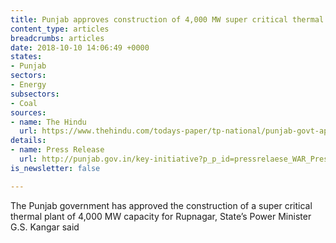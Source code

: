 ```yaml
---
title: Punjab approves construction of 4,000 MW super critical thermal plant
content_type: articles
breadcrumbs: articles
date: 2018-10-10 14:06:49 +0000
states:
- Punjab
sectors:
- Energy
subsectors:
- Coal
sources:
- name: The Hindu
  url: https://www.thehindu.com/todays-paper/tp-national/punjab-govt-approves-4000-mw-thermal-plant-at-rupnagar/article25012065.ece
details:
- name: Press Release
  url: http://punjab.gov.in/key-initiative?p_p_id=pressrelaese_WAR_PressReleaseAdminportlet&p_p_lifecycle=0&p_p_state=normal&p_p_mode=view&p_p_col_id=column-1&p_p_col_pos=1&p_p_col_count=2&_pressrelaese_WAR_PressReleaseAdminportlet_articleid=30974&_pressrelaese_W
is_newsletter: false

---
```

The Punjab government has approved the construction of a super critical thermal plant of 4,000 MW capacity for Rupnagar, State’s Power Minister G.S. Kangar said    
